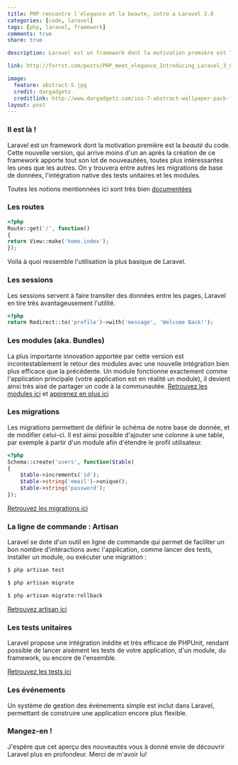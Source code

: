```yaml
---
title: PHP rencontre l'elegance et la beaute, intro a Laravel 3.0
categories: [code, laravel]
tags: [php, laravel, framework]
comments: true
share: true

description: Laravel est un framework dont la motivation première est la beauté du code. Cette nouvelle version, qui arrive moins d’un an après la création de ce framework apporte tout son lot de nouveautées, toutes plus intéressantes les unes que les autres. On y trouvera entre autres les migrations de base de données, l’intégration native des tests unitaires et les modules.

link: http://forrst.com/posts/PHP_meet_elegance_Introducing_Laravel_3_0-dfi

image:
  feature: abstract-5.jpg
  credit: dargadgetz
  creditlink: http://www.dargadgetz.com/ios-7-abstract-wallpaper-pack-for-iphone-5-and-ipod-touch-retina/
layout: post
---
```

### Il est là !

Laravel est un framework dont la motivation première est la _beauté_ du code.
Cette nouvelle version, qui arrive moins d'un an après la création de ce framework apporte tout son lot de nouveautées, toutes plus intéressantes les unes que les autres. On y trouvera entre autres les migrations de base de données, l'intégration native des tests unitaires et les modules.

Toutes les notions mentionnées ici sont très bien [documentées](http://laravel.com/docs)

### Les routes

```php
<?php
Route::get('/', function()
{
return View::make('home.index');
});
```

Voila à quoi ressemble l'utilisation la plus basique de Laravel.

### Les sessions

Les sessions servent à faire transiter des données entre les pages, Laravel en tire très avantageusement l'utilité.

```php
<?php
return Redirect::to('profile')->with('message', 'Welcome Back!');
```

### Les modules (aka. Bundles)

La plus importante innovation apportée par cette version est incontestablement le retour des modules avec une nouvelle intégration bien plus efficace que la précédente.
Un module fonctionne exactement comme l'application principale (votre application est en réalité un module), il devient ainsi très aisé de partager un code à la communautée.
[Retrouvez les modules ici](http://bundles.laravel.com/) et [apprenez en plus ici](http://laravel.com/docs/bundles)

### Les migrations

Les migrations permettent de définir le schéma de notre base de donnée, et de modifier celui-ci. Il est ainsi possible d'ajouter une colonne à une table, par exemple à partir d'un module afin d'étendre le profil utilisateur.

```php
<?php
Schema::create('users', function($table)
{
	$table->increments('id');
	$table->string('email')->unique();
	$table->string('password');
});
```

[Retrouvez les migrations ici](http://laravel.com/docs/database/schema)

### La ligne de commande : Artisan

Laravel se dote d'un outil en ligne de commande qui permet de faciliter un bon nombre d'intéractions avec l'application, comme lancer des tests, installer un module, ou exécuter une migration :

```sh
$ php artisan test

$ php artisan migrate

$ php artisan migrate:rollback
```

[Retrouvez artisan ici](http://laravel.com/docs/artisan/commands)

### Les tests unitaires

Laravel propose une intégration inédite et très efficace de PHPUnit, rendant possible de lancer aisément les tests de votre application, d'un module, du framework, ou encore de l'ensemble.

[Retrouvez les tests ici](http://laravel.com/docs/testing)

### Les événements

Un système de gestion des événements simple est inclut dans Laravel, permettant de construire une application encore plus flexible.

### Mangez-en !

J'espère que cet aperçu des nouveautés vous à donné envie de découvrir Laravel plus en profondeur.
Merci de m'avoir lu!
